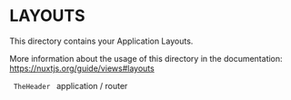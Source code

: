 # LAYOUTS

This directory contains your Application Layouts.

More information about the usage of this directory in the documentation:
https://nuxtjs.org/guide/views#layouts


 <code> TheHeader </code>
  <nuxt/> application / router
  <the-footer/>
